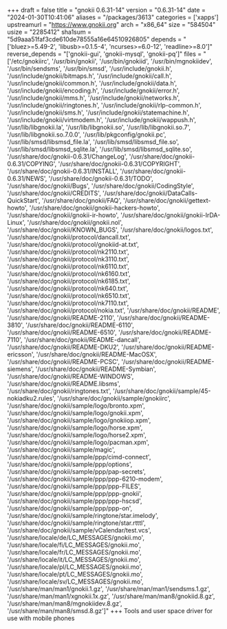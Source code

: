 +++
draft = false
title = "gnokii 0.6.31-14"
version = "0.6.31-14"
date = "2024-01-30T10:41:06"
aliases = "/packages/3613"
categories = ['xapps']
upstreamurl = "https://www.gnokii.org"
arch = "x86_64"
size = "584504"
usize = "2285412"
sha1sum = "5d9aaa51faf3cde610de78555a16e64510926805"
depends = "['bluez>=5.49-2', 'libusb>=0.1.5-4', 'ncurses>=6.0-12', 'readline>=8.0']"
reverse_depends = "['gnokii-gui', 'gnokii-mysql', 'gnokii-pq']"
files = "['/etc/gnokiirc', '/usr/bin/gnokii', '/usr/bin/gnokiid', '/usr/bin/mgnokiidev', '/usr/bin/sendsms', '/usr/bin/smsd', '/usr/include/gnokii.h', '/usr/include/gnokii/bitmaps.h', '/usr/include/gnokii/call.h', '/usr/include/gnokii/common.h', '/usr/include/gnokii/data.h', '/usr/include/gnokii/encoding.h', '/usr/include/gnokii/error.h', '/usr/include/gnokii/mms.h', '/usr/include/gnokii/networks.h', '/usr/include/gnokii/ringtones.h', '/usr/include/gnokii/rlp-common.h', '/usr/include/gnokii/sms.h', '/usr/include/gnokii/statemachine.h', '/usr/include/gnokii/virtmodem.h', '/usr/include/gnokii/wappush.h', '/usr/lib/libgnokii.la', '/usr/lib/libgnokii.so', '/usr/lib/libgnokii.so.7', '/usr/lib/libgnokii.so.7.0.0', '/usr/lib/pkgconfig/gnokii.pc', '/usr/lib/smsd/libsmsd_file.la', '/usr/lib/smsd/libsmsd_file.so', '/usr/lib/smsd/libsmsd_sqlite.la', '/usr/lib/smsd/libsmsd_sqlite.so', '/usr/share/doc/gnokii-0.6.31/ChangeLog', '/usr/share/doc/gnokii-0.6.31/COPYING', '/usr/share/doc/gnokii-0.6.31/COPYRIGHT', '/usr/share/doc/gnokii-0.6.31/INSTALL', '/usr/share/doc/gnokii-0.6.31/NEWS', '/usr/share/doc/gnokii-0.6.31/TODO', '/usr/share/doc/gnokii/Bugs', '/usr/share/doc/gnokii/CodingStyle', '/usr/share/doc/gnokii/CREDITS', '/usr/share/doc/gnokii/DataCalls-QuickStart', '/usr/share/doc/gnokii/FAQ', '/usr/share/doc/gnokii/gettext-howto', '/usr/share/doc/gnokii/gnokii-hackers-howto', '/usr/share/doc/gnokii/gnokii-ir-howto', '/usr/share/doc/gnokii/gnokii-IrDA-Linux', '/usr/share/doc/gnokii/gnokii.nol', '/usr/share/doc/gnokii/KNOWN_BUGS', '/usr/share/doc/gnokii/logos.txt', '/usr/share/doc/gnokii/protocol/dancall.txt', '/usr/share/doc/gnokii/protocol/gnokiid-at.txt', '/usr/share/doc/gnokii/protocol/nk2110.txt', '/usr/share/doc/gnokii/protocol/nk3110.txt', '/usr/share/doc/gnokii/protocol/nk6110.txt', '/usr/share/doc/gnokii/protocol/nk6160.txt', '/usr/share/doc/gnokii/protocol/nk6185.txt', '/usr/share/doc/gnokii/protocol/nk640.txt', '/usr/share/doc/gnokii/protocol/nk6510.txt', '/usr/share/doc/gnokii/protocol/nk7110.txt', '/usr/share/doc/gnokii/protocol/nokia.txt', '/usr/share/doc/gnokii/README', '/usr/share/doc/gnokii/README-2110', '/usr/share/doc/gnokii/README-3810', '/usr/share/doc/gnokii/README-6110', '/usr/share/doc/gnokii/README-6510', '/usr/share/doc/gnokii/README-7110', '/usr/share/doc/gnokii/README-dancall', '/usr/share/doc/gnokii/README-DKU2', '/usr/share/doc/gnokii/README-ericsson', '/usr/share/doc/gnokii/README-MacOSX', '/usr/share/doc/gnokii/README-PCSC', '/usr/share/doc/gnokii/README-siemens', '/usr/share/doc/gnokii/README-Symbian', '/usr/share/doc/gnokii/README-WINDOWS', '/usr/share/doc/gnokii/README.libsms', '/usr/share/doc/gnokii/ringtones.txt', '/usr/share/doc/gnokii/sample/45-nokiadku2.rules', '/usr/share/doc/gnokii/sample/gnokiirc', '/usr/share/doc/gnokii/sample/logo/bronto.xpm', '/usr/share/doc/gnokii/sample/logo/gnokii.xpm', '/usr/share/doc/gnokii/sample/logo/gnokiiop.xpm', '/usr/share/doc/gnokii/sample/logo/horse.xpm', '/usr/share/doc/gnokii/sample/logo/horse2.xpm', '/usr/share/doc/gnokii/sample/logo/pacman.xpm', '/usr/share/doc/gnokii/sample/magic', '/usr/share/doc/gnokii/sample/ppp/cimd-connect', '/usr/share/doc/gnokii/sample/ppp/options', '/usr/share/doc/gnokii/sample/ppp/pap-secrets', '/usr/share/doc/gnokii/sample/ppp/ppp-6210-modem', '/usr/share/doc/gnokii/sample/ppp/ppp-FILES', '/usr/share/doc/gnokii/sample/ppp/ppp-gnokii', '/usr/share/doc/gnokii/sample/ppp/ppp-hscsd', '/usr/share/doc/gnokii/sample/ppp/ppp-on', '/usr/share/doc/gnokii/sample/ringtone/star.imelody', '/usr/share/doc/gnokii/sample/ringtone/star.rtttl', '/usr/share/doc/gnokii/sample/vCalendar/test.vcs', '/usr/share/locale/de/LC_MESSAGES/gnokii.mo', '/usr/share/locale/fi/LC_MESSAGES/gnokii.mo', '/usr/share/locale/fr/LC_MESSAGES/gnokii.mo', '/usr/share/locale/it/LC_MESSAGES/gnokii.mo', '/usr/share/locale/pl/LC_MESSAGES/gnokii.mo', '/usr/share/locale/pt/LC_MESSAGES/gnokii.mo', '/usr/share/locale/sv/LC_MESSAGES/gnokii.mo', '/usr/share/man/man1/gnokii.1.gz', '/usr/share/man/man1/sendsms.1.gz', '/usr/share/man/man1/xgnokii.1x.gz', '/usr/share/man/man8/gnokiid.8.gz', '/usr/share/man/man8/mgnokiidev.8.gz', '/usr/share/man/man8/smsd.8.gz']"
+++
Tools and user space driver for use with mobile phones